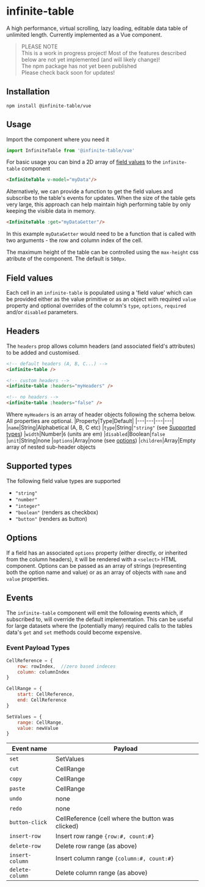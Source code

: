 # infinite-table
A high performance, virtual scrolling, lazy loading, editable data table of unlimited length. Currently implemented as a Vue component.


>PLEASE NOTE<br>
This is a work in progress project! Most of the features described below are not yet implemented (and will likely change)!<br>
The npm package has not yet been published<br>
Please check back soon for updates!

## Installation

```
npm install @infinite-table/vue
```
## Usage

Import the component where you need it
```javascript
import InfiniteTable from '@infinite-table/vue'
```
For basic usage you can bind a 2D array of [field values](#fieldValues) to the `infinite-table` component
```html
<InfiniteTable v-model="myData"/>
```
Alternatively, we can provide a function to get the field values and subscribe to the table's events for updates. When the size of the table gets very large, this approach can help maintain high performing table by only keeping the visible data in memory.
```html
<InfiniteTable :get="myDataGetter"/>
```
In this example `myDataGetter` would need to be a function that is called with two arguments - the row and column index of the cell.

The maximum height of the table can be controlled using the `max-height` css atribute of the component. The default is `500px`.

## Field values<a name="fieldValues"></a>
Each cell in an `infinite-table` is populated using a 'field value' which can be provided either as the value primitive or as an object with required `value` property and optional overrides of the column's `type`, `options`, `required` and/or `disabled` parameters.

## Headers
The `headers` prop allows column headers (and associated field's attributes) to be added and customised.
```html
<!-- default headers (A, B, C...) -->
<infinite-table />

<!-- custom headers -->
<infinite-table :headers="myHeaders" />

<!-- no headers -->
<infinite-table :headers="false" />
```
Where `myHeaders` is an array of header objects following the schema below.<br> All properties are optional.
|Property|Type|Default|
|---|---|---|---|
|`name`|String|Alphabetical (A, B, C etc)
|`type`|String|`"string"` (see [Supported types](#SupportedTypes))
|`width`|Number|`6` (units are em)
|`disabled`|Boolean|`false`
|`unit`|String|none
|`options`|Array|none (see [options](#Options))
|`children`|Array|Empty array of nested sub-header objects

## Supported types<a name="SupportedTypes"></a>
The following field value types are supported
* `"string"`
* `"number"`
* `"integer"`
* `"boolean"` (renders as checkbox)
* `"button"` (renders as button)

## Options<a name="options"></a>
If a field has an associated `options` property (either directly, or inherited from the column headers), it will be rendered with a `<select>` HTML component. Options can be passed as an array of strings (representing both the option name and value) or as an array of objects with `name` and `value` properties.

## Events
The `infinite-table` component will emit the following events which, if subscribed to, will override the default implementation. This can be useful for large datasets where the (potentially many) required calls to the tables data's `get` and `set` methods could become expensive.

### Event Payload Types
```javascript
CellReference = {
    row: rowIndex,  //zero based indeces
    column: columnIndex
}

CellRange = {
    start: CellReference,
    end: CellReference
}

SetValues = {
    range: CellRange,
    value: newValue
}
```

|Event name|Payload|
|---|---|
|`set`|SetValues
|`cut`|CellRange
|`copy`|CellRange
|`paste`|CellRange
|`undo`|none
|`redo`|none
|`button-click`|CellReference (cell where the button was clicked)
|`insert-row`|Insert row range `{row:#, count:#}`
|`delete-row`|Delete row range (as above)
|`insert-column`|Insert column range `{column:#, count:#}`
|`delete-column`|Delete column range (as above)